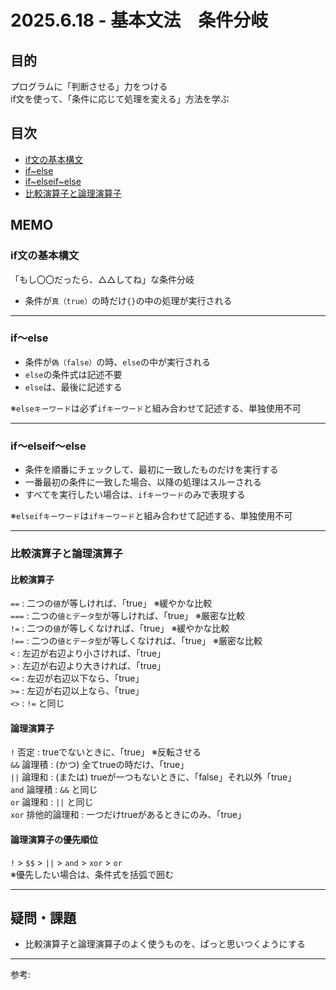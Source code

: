 # 2025.6.18 - 基本文法　条件分岐

## 目的

プログラムに「判断させる」力をつける  
if文を使って、「条件に応じて処理を変える」方法を学ぶ  

## 目次

- [if文の基本構文](#1)
- [if~else](#2)
- [if~elseif~else](#3)
- [比較演算子と論理演算子](#4)

## MEMO

<a id="1"></a>

### if文の基本構文

「もし〇〇だったら、△△してね」な条件分岐

- 条件が`真（true）`の時だけ`{}`の中の処理が実行される    

---
<a id="2"></a>

### if～else

- 条件が`偽（false）`の時、`else`の中が実行される    
- `else`の条件式は記述不要
- `else`は、最後に記述する

※`elseキーワード`は必ず`ifキーワード`と組み合わせて記述する、単独使用不可

---
<a id="3"></a>

### if～elseif～else

- 条件を順番にチェックして、最初に一致したものだけを実行する  
- 一番最初の条件に一致した場合、以降の処理はスルーされる  
- すべてを実行したい場合は、`ifキーワード`のみで表現する

※`elseifキーワード`は`ifキーワード`と組み合わせて記述する、単独使用不可

---
<a id="4"></a>

### 比較演算子と論理演算子

#### 比較演算子  

`==` : 二つの`値`が等しければ、「true」 ※緩やかな比較  
`===` : 二つの`値とデータ型`が等しければ、「true」 ※厳密な比較  
`!=` : 二つの`値`が等しくなければ、「true」 ※緩やかな比較  
`!==` : 二つの`値とデータ型`が等しくなければ、「true」 ※厳密な比較  
`<` : 左辺が右辺より小さければ、「true」  
`>` : 左辺が右辺より大きければ、「true」  
`<=` : 左辺が右辺以下なら、「true」  
`>=` : 左辺が右辺以上なら、「true」  
`<>` : `!=` と同じ  

#### 論理演算子  

`!` 否定 : trueでないときに、「true」 ※反転させる  
`&&` 論理積 : (かつ) 全てtrueの時だけ、「true」  
`||` 論理和 : (または) trueが一つもないときに、「false」それ以外「true」  
`and` 論理積 : `&&` と同じ  
`or` 論理和 : `||` と同じ  
`xor` 排他的論理和 : 一つだけtrueがあるときにのみ、「true」  

#### 論理演算子の優先順位  

`!` > `$$` > `||` > `and` > `xor` > `or`  
※優先したい場合は、条件式を括弧で囲む  

---

## 疑問・課題

- 比較演算子と論理演算子のよく使うものを、ぱっと思いつくようにする

---

参考: []()

